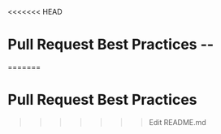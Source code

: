 <<<<<<< HEAD
# Pull Request Best Practices --
=======
# Pull Request Best Practices
>>>>>>> Edit README.md

